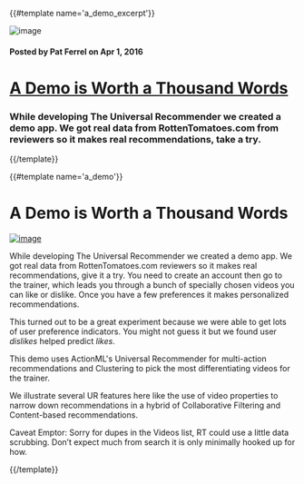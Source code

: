 {{#template name='a_demo_excerpt'}}

![image](/blog/images/guide-front-220x220.png)

#### Posted by **Pat Ferrel** on Apr 1, 2016

# [A Demo is Worth a Thousand Words](/blog/{{template}})

### While developing The Universal Recommender we created a demo app. We got real data from RottenTomatoes.com from reviewers so it makes real recommendations, take a try. 
{{/template}}

{{#template name='a_demo'}}

# A Demo is Worth a Thousand Words

[![image](/blog/images/guide-front-900x720.png)](http://guide.actionml.com)

While developing The Universal Recommender we created a demo app. We got real data from RottenTomatoes.com reviewers so it makes real recommendations, give it a try. You need to create an account then go to the trainer, which leads you through a bunch of specially chosen videos you can like or dislike. Once you have a few preferences it makes personalized recommendations.

This turned out to be a great experiment because we were able to get lots of user preference indicators. You might not guess it but we found user *dislikes* helped predict *likes*.

This demo uses ActionML's Universal Recommender for multi-action recommendations and Clustering to pick the most differentiating videos for the trainer.

We illustrate several UR features here like the use of video properties to narrow down recommendations in a hybrid of Collaborative Filtering and Content-based recommendations. 

Caveat Emptor: Sorry for dupes in the Videos list, RT could use a little data scrubbing. Don’t expect much from search it is only minimally hooked up for how.

{{/template}}

